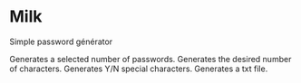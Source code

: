 # Milk

Simple password générator 

Generates a selected number of passwords.
Generates the desired number of characters.
Generates Y/N special characters.
Generates a txt file.
